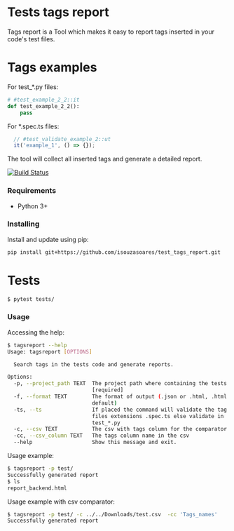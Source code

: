# Tests tags report

Tags report is a Tool which makes it easy to report tags inserted in your code's test files.

# Tags examples

For test_*.py files:

```python
# #test_example_2_2::it
def test_example_2_2():
    pass
```

For *.spec.ts files:

```javascript
  // #test_validate_example_2::ut
  it('example_1', () => {});
```

The tool will collect all inserted tags and generate a detailed report.



[![Build Status](https://travis-ci.org/isouzasoares/test_tags_report.svg?branch=master)](https://travis-ci.org/isouzasoares/test_tags_report)

### Requirements
- Python 3+

### Installing
Install and update using pip:

```sh
pip install git+https://github.com/isouzasoares/test_tags_report.git
```

# Tests

```sh
$ pytest tests/
``` 

### Usage
Accessing the help:
```sh
$ tagsreport --help
Usage: tagsreport [OPTIONS]

  Search tags in the tests code and generate reports.

Options:
  -p, --project_path TEXT  The project path where containing the tests
                           [required]
  -f, --format TEXT        The format of output (.json or .html, .html is
                           default)
  -ts, --ts                If placed the command will validate the tag in
                           files extensions .spec.ts else validate in
                           test_*.py
  -c, --csv TEXT           The csv with tags column for the comparator
  -cc, --csv_column TEXT   The tags column name in the csv
  --help                   Show this message and exit.
```

Usage example:
```sh
$ tagsreport -p test/
Successfully generated report
$ ls
report_backend.html
```

Usage example with csv comparator:
```sh
$ tagsreport -p test/ -c ../../Downloads/test.csv  -cc 'Tags_names'
Successfully generated report

```









